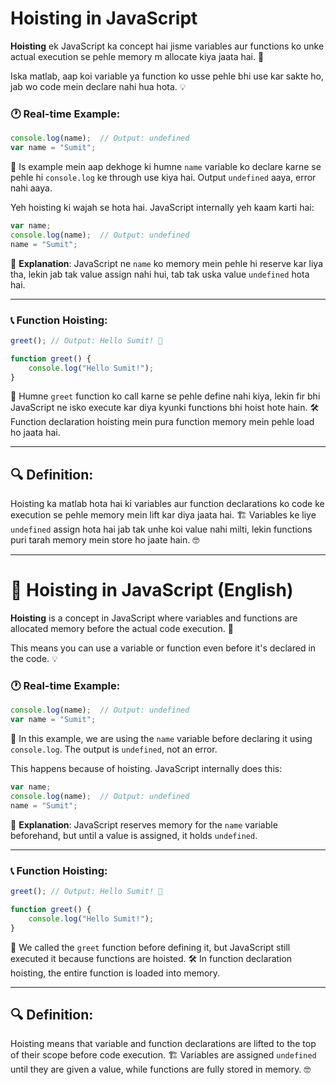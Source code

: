 
# **Hoisting in JavaScript**

**Hoisting** ek JavaScript ka concept hai jisme variables aur functions ko unke actual execution se pehle memory m allocate kiya jaata hai. 🧠

Iska matlab, aap koi variable ya function ko usse pehle bhi use kar sakte ho, jab wo code mein declare nahi hua hota. 💡

### 🕐 **Real-time Example**:
```javascript
console.log(name);  // Output: undefined
var name = "Sumit";
```
👀 Is example mein aap dekhoge ki humne `name` variable ko declare karne se pehle hi `console.log` ke through use kiya hai. Output `undefined` aaya, error nahi aaya. 

Yeh hoisting ki wajah se hota hai. JavaScript internally yeh kaam karti hai:

```javascript
var name;
console.log(name);  // Output: undefined
name = "Sumit";
```

📝 **Explanation**: JavaScript ne `name` ko memory mein pehle hi reserve kar liya tha, lekin jab tak value assign nahi hui, tab tak uska value `undefined` hota hai.

---

### 📞 **Function Hoisting**:
```javascript
greet(); // Output: Hello Sumit! 👋

function greet() {
    console.log("Hello Sumit!");
}
```

🔧 Humne `greet` function ko call karne se pehle define nahi kiya, lekin fir bhi JavaScript ne isko execute kar diya kyunki functions bhi hoist hote hain. 🛠️ Function declaration hoisting mein pura function memory mein pehle load ho jaata hai.

---

## 🔍 **Definition**:
Hoisting ka matlab hota hai ki variables aur function declarations ko code ke execution se pehle memory mein lift kar diya jaata hai. 🏗️ Variables ke liye `undefined` assign hota hai jab tak unhe koi value nahi milti, lekin functions puri tarah memory mein store ho jaate hain. 🤓

---

# 🚀 **Hoisting in JavaScript** (English)

**Hoisting** is a concept in JavaScript where variables and functions are allocated memory before the actual code execution. 🧠

This means you can use a variable or function even before it's declared in the code. 💡

### 🕐 **Real-time Example**:
```javascript
console.log(name);  // Output: undefined
var name = "Sumit";
```
👀 In this example, we are using the `name` variable before declaring it using `console.log`. The output is `undefined`, not an error.

This happens because of hoisting. JavaScript internally does this:

```javascript
var name;
console.log(name);  // Output: undefined
name = "Sumit";
```

📝 **Explanation**: JavaScript reserves memory for the `name` variable beforehand, but until a value is assigned, it holds `undefined`.

---

### 📞 **Function Hoisting**:
```javascript
greet(); // Output: Hello Sumit! 👋

function greet() {
    console.log("Hello Sumit!");
}
```

🔧 We called the `greet` function before defining it, but JavaScript still executed it because functions are hoisted. 🛠️ In function declaration hoisting, the entire function is loaded into memory.

---

## 🔍 **Definition**:
Hoisting means that variable and function declarations are lifted to the top of their scope before code execution. 🏗️ Variables are assigned `undefined` until they are given a value, while functions are fully stored in memory. 🤓